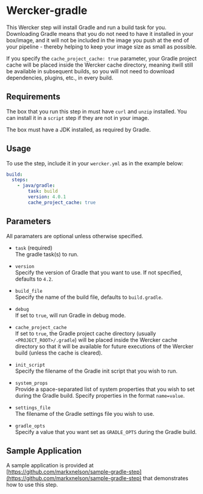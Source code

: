 # Wercker-gradle

This Wercker step will install Gradle and run a build task for you.  Downloading Gradle means that you do not need to have it installed in your box/image, and it will not be included in the image you push at the end of your pipeline - thereby helping to keep your image size as small as possible. 

If you specify the `cache_project_cache: true` parameter, your Gradle project cache will be placed inside the Wercker cache directory, meaning itwill still be available in subsequent builds, so you will not need to download dependencies, plugins, etc., in every build.

## Requirements

The box that you run this step in must have `curl` and `unzip` installed.  You can install it in a `script` step if they are not in your image.  

The box must have a JDK installed, as required by Gradle.

## Usage

To use the step, include it in your `wercker.yml` as in the example below:

```yaml
build:
  steps:
    - java/gradle:
        task: build
        version: 4.0.1
        cache_project_cache: true
```

## Parameters

All paramaters are optional unless otherwise specified.

* `task` (required)
<br>The gradle task(s) to run.

* `version`
<br>Specify the version of Gradle that you want to use.  If not specified, defaults to `4.2`.

* `build_file`
<br>Specify the name of the build file, defaults to `build.gradle`.

* `debug`
<br>If set to `true`, will run Gradle in debug mode. 

* `cache_project_cache`
<br>If set to `true`, the Gradle project cache directory (usually `<PROJECT_ROOT>/.gradle`) will be placed inside the Wercker cache directory so that it will be available for future executions of the Wercker build (unless the cache is cleared).

* `init_script`
<br>Specify the filename of the Gradle init script that you wish to run. 

* `system_props`
<br>Provide a space-separated list of system properties that you wish to set during the Gradle build.  Specify properties in the format `name=value`.

* `settings_file`
<br>The filename of the Gradle settings file you wish to use.

* `gradle_opts` 
<br>Specify a value that you want set as `GRADLE_OPTS` during the Gradle build. 


## Sample Application

A sample application is provided at [https://github.com/markxnelson/sample-gradle-step](https://github.com/markxnelson/sample-gradle-step) that demonstrates how to use this step. 
